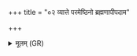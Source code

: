 +++
title = "०२ व्यात्ते परमेष्ठिनो ब्रह्मणापीपदाम"

+++
<details><summary>मूलम् (GR)</summary>

व्यात्ते परमेष्ठिनो  
ब्रह्मणापीपदाम तम् ।  
संवत्सरस्य दंष्ट्राभ्यां  
हेतिस् तं सम् अधाद् अभि ॥
</details>